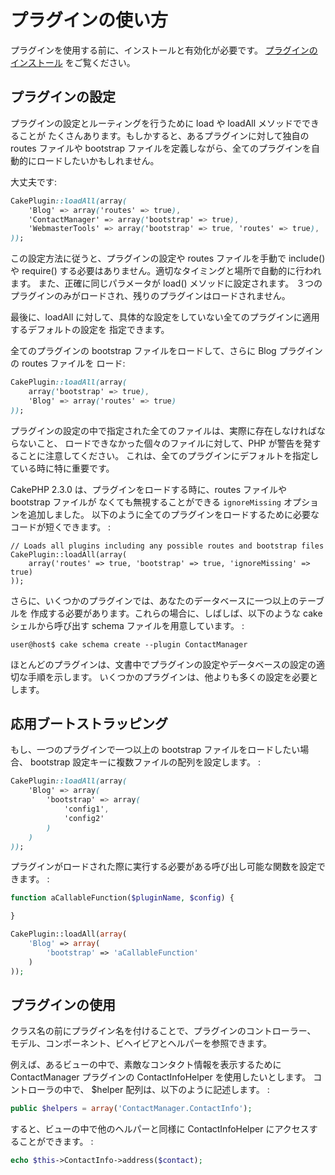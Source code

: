 # プラグインの使い方

プラグインを使用する前に、インストールと有効化が必要です。
[プラグインのインストール](../plugins/how-to-install-plugins) をご覧ください。

## プラグインの設定

プラグインの設定とルーティングを行うために load や loadAll メソッドでできることが
たくさんあります。もしかすると、あるプラグインに対して独自の routes ファイルや
bootstrap ファイルを定義しながら、全てのプラグインを自動的にロードしたいかもしれません。

大丈夫です:

``` css
CakePlugin::loadAll(array(
    'Blog' => array('routes' => true),
    'ContactManager' => array('bootstrap' => true),
    'WebmasterTools' => array('bootstrap' => true, 'routes' => true),
));
```

この設定方法に従うと、プラグインの設定や routes ファイルを手動で include() や
require() する必要はありません。適切なタイミングと場所で自動的に行われます。
また、正確に同じパラメータが load() メソッドに設定されます。
３つのプラグインのみがロードされ、残りのプラグインはロードされません。

最後に、loadAll に対して、具体的な設定をしていない全てのプラグインに適用するデフォルトの設定を
指定できます。

全てのプラグインの bootstrap ファイルをロードして、さらに Blog プラグインの routes ファイルを
ロード:

``` css
CakePlugin::loadAll(array(
    array('bootstrap' => true),
    'Blog' => array('routes' => true)
));
```

プラグインの設定の中で指定された全てのファイルは、実際に存在しなければならないこと、
ロードできなかった個々のファイルに対して、PHP が警告を発することに注意してください。
これは、全てのプラグインにデフォルトを指定している時に特に重要です。

CakePHP 2.3.0 は、プラグインをロードする時に、routes ファイルや bootstrap ファイルが
なくても無視することができる `ignoreMissing` オプションを追加しました。
以下のように全てのプラグインをロードするために必要なコードが短くできます。 :

    // Loads all plugins including any possible routes and bootstrap files
    CakePlugin::loadAll(array(
        array('routes' => true, 'bootstrap' => true, 'ignoreMissing' => true)
    ));

さらに、いくつかのプラグインでは、あなたのデータベースに一つ以上のテーブルを
作成する必要があります。これらの場合に、しばしば、以下のような cake シェルから呼び出す
schema ファイルを用意しています。 :

    user@host$ cake schema create --plugin ContactManager

ほとんどのプラグインは、文書中でプラグインの設定やデータベースの設定の適切な手順を示します。
いくつかのプラグインは、他よりも多くの設定を必要とします。

## 応用ブートストラッピング

もし、一つのプラグインで一つ以上の bootstrap ファイルをロードしたい場合、
bootstrap 設定キーに複数ファイルの配列を設定します。 :

``` css
CakePlugin::loadAll(array(
    'Blog' => array(
        'bootstrap' => array(
            'config1',
            'config2'
        )
    )
));
```

プラグインがロードされた際に実行する必要がある呼び出し可能な関数を設定できます。 :

``` php
function aCallableFunction($pluginName, $config) {

}

CakePlugin::loadAll(array(
    'Blog' => array(
        'bootstrap' => 'aCallableFunction'
    )
));
```

## プラグインの使用

クラス名の前にプラグイン名を付けることで、プラグインのコントローラー、
モデル、コンポーネント、ビヘイビアとヘルパーを参照できます。

例えば、あるビューの中で、素敵なコンタクト情報を表示するために
ContactManager プラグインの ContactInfoHelper を使用したいとします。
コントローラの中で、 \$helper 配列は、以下のように記述します。 :

``` php
public $helpers = array('ContactManager.ContactInfo');
```

すると、ビューの中で他のヘルパーと同様に ContactInfoHelper にアクセスすることができます。 :

``` php
echo $this->ContactInfo->address($contact);
```
